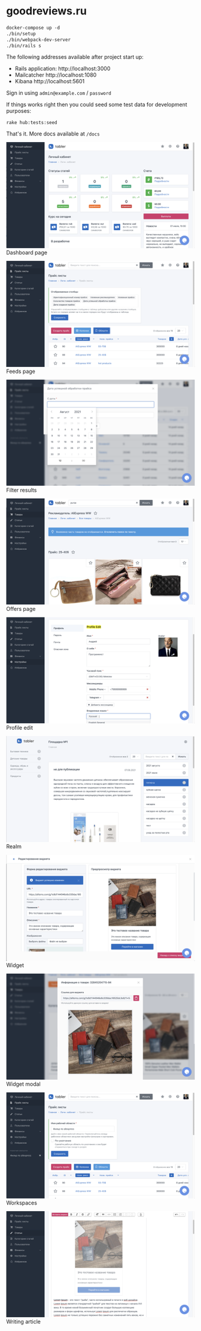 # goodreviews.ru

```shell
docker-compose up -d
./bin/setup
./bin/webpack-dev-server
./bin/rails s
```

The following addresses available after project start up:

- Rails application: http://localhost:3000
- Mailcatcher http://localhost:1080
- Kibana http://localhost:5601

Sign in using `admin@example.com` / `password`

If things works right then you could seed some test data for development purposes:

```
rake hub:tests:seed
```

That's it. More docs available at `/docs`

![Dashboard page](./docs/images/dashboard_page.png)
Dashboard page

![Feeds page](./docs/images/feeds_page.png)
Feeds page

![Filter results](./docs/images/filter_results.png)
Filter results

![Filter results](./docs/images/offers_page.png)
Offers page

![Profile edit](./docs/images/profile_edit.png)
Profile edit

![Realm](./docs/images/realm.png)
Realm

![Widget](./docs/images/widget.png)
Widget

![Widget modal](./docs/images/widget_modal.png)
Widget modal

![Workspaces](./docs/images/workspaces.png)
Workspaces

![Writing article](./docs/images/writing_article.png)
Writing article